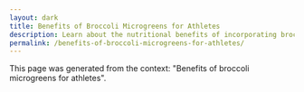 ```yaml
---
layout: dark
title: Benefits of Broccoli Microgreens for Athletes
description: Learn about the nutritional benefits of incorporating broccoli microgreens into an athlete's diet.
permalink: /benefits-of-broccoli-microgreens-for-athletes/
---
```


This page was generated from the context: "Benefits of broccoli microgreens for athletes".
